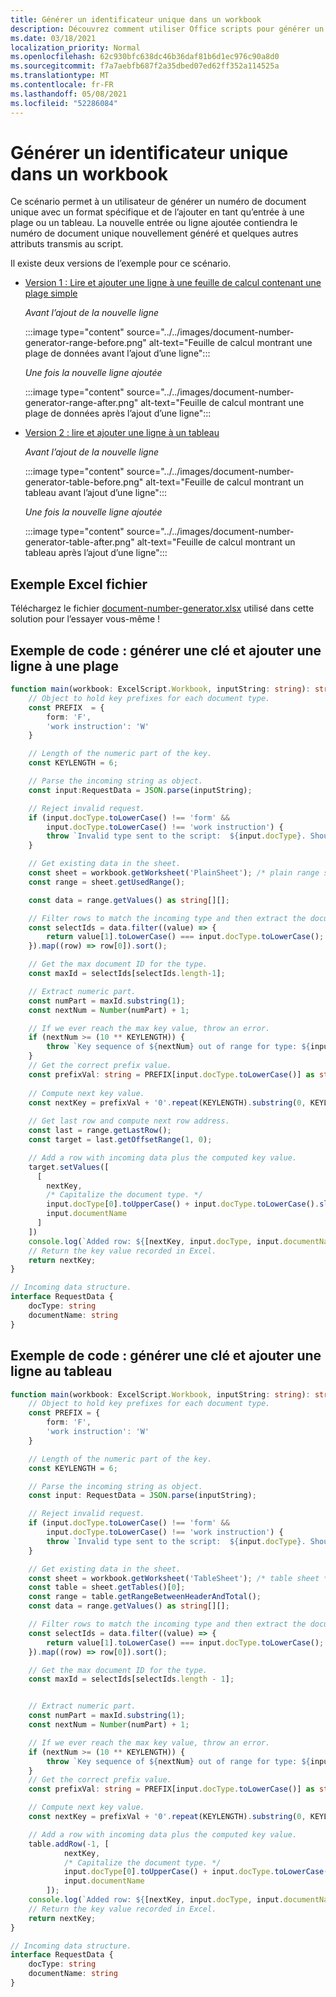 ```yaml
---
title: Générer un identificateur unique dans un workbook
description: Découvrez comment utiliser Office scripts pour générer un identificateur unique et ajouter une ligne à un tableau et une plage.
ms.date: 03/18/2021
localization_priority: Normal
ms.openlocfilehash: 62c930bfc638dc46b36daf81b6d1ec976c90a8d0
ms.sourcegitcommit: f7a7aebfb687f2a35dbed07ed62ff352a114525a
ms.translationtype: MT
ms.contentlocale: fr-FR
ms.lasthandoff: 05/08/2021
ms.locfileid: "52286084"
---
```

# <a name="generate-a-unique-identifier-in-a-workbook"></a>Générer un identificateur unique dans un workbook

Ce scénario permet à un utilisateur de générer un numéro de document unique avec un format spécifique et de l’ajouter en tant qu’entrée à une plage ou un tableau. La nouvelle entrée ou ligne ajoutée contiendra le numéro de document unique nouvellement généré et quelques autres attributs transmis au script.

Il existe deux versions de l’exemple pour ce scénario.

* [Version 1 : Lire et ajouter une ligne à une feuille de calcul contenant une plage simple](#sample-code-generate-key-and-add-row-to-range)

    _Avant l’ajout de la nouvelle ligne_

    :::image type="content" source="../../images/document-number-generator-range-before.png" alt-text="Feuille de calcul montrant une plage de données avant l’ajout d’une ligne":::

    _Une fois la nouvelle ligne ajoutée_

    :::image type="content" source="../../images/document-number-generator-range-after.png" alt-text="Feuille de calcul montrant une plage de données après l’ajout d’une ligne":::

* [Version 2 : lire et ajouter une ligne à un tableau](#sample-code-generate-key-and-add-row-to-table)

    _Avant l’ajout de la nouvelle ligne_

    :::image type="content" source="../../images/document-number-generator-table-before.png" alt-text="Feuille de calcul montrant un tableau avant l’ajout d’une ligne":::

    _Une fois la nouvelle ligne ajoutée_

    :::image type="content" source="../../images/document-number-generator-table-after.png" alt-text="Feuille de calcul montrant un tableau après l’ajout d’une ligne":::

## <a name="sample-excel-file"></a>Exemple Excel fichier

Téléchargez le fichier <a href="document-number-generator.xlsx">document-number-generator.xlsx</a> utilisé dans cette solution pour l’essayer vous-même !

## <a name="sample-code-generate-key-and-add-row-to-range"></a>Exemple de code : générer une clé et ajouter une ligne à une plage

```TypeScript
function main(workbook: ExcelScript.Workbook, inputString: string): string {
    // Object to hold key prefixes for each document type.
    const PREFIX  = {
        form: 'F',
        'work instruction': 'W'
    }

    // Length of the numeric part of the key.
    const KEYLENGTH = 6;

    // Parse the incoming string as object.
    const input:RequestData = JSON.parse(inputString);

    // Reject invalid request.
    if (input.docType.toLowerCase() !== 'form' && 
        input.docType.toLowerCase() !== 'work instruction') {
        throw `Invalid type sent to the script:  ${input.docType}. Should be one of the following: ${Object.keys(PREFIX)}`
    }

    // Get existing data in the sheet.
    const sheet = workbook.getWorksheet('PlainSheet'); /* plain range sheet */
    const range = sheet.getUsedRange();

    const data = range.getValues() as string[][];

    // Filter rows to match the incoming type and then extract the document number column (index 0) and then sort it. 
    const selectIds = data.filter((value) => {
        return value[1].toLowerCase() === input.docType.toLowerCase();
    }).map((row) => row[0]).sort();

    // Get the max document ID for the type.
    const maxId = selectIds[selectIds.length-1];

    // Extract numeric part.
    const numPart = maxId.substring(1);
    const nextNum = Number(numPart) + 1;

    // If we ever reach the max key value, throw an error.
    if (nextNum >= (10 ** KEYLENGTH)) {
        throw `Key sequence of ${nextNum} out of range for type: ${input.docType}.`
    }
    // Get the correct prefix value.
    const prefixVal: string = PREFIX[input.docType.toLowerCase()] as string;
    
    // Compute next key value.
    const nextKey = prefixVal + '0'.repeat(KEYLENGTH).substring(0, KEYLENGTH - String(nextNum).length) + String(nextNum);
    
    // Get last row and compute next row address.
    const last = range.getLastRow();
    const target = last.getOffsetRange(1, 0);

    // Add a row with incoming data plus the computed key value.
    target.setValues([
      [
        nextKey, 
        /* Capitalize the document type. */
        input.docType[0].toUpperCase() + input.docType.toLowerCase().slice(1),
        input.documentName
      ]
    ])
    console.log(`Added row: ${[nextKey, input.docType, input.documentName]}`)
    // Return the key value recorded in Excel.
    return nextKey;
}

// Incoming data structure.
interface RequestData {
    docType: string
    documentName: string
}
```

## <a name="sample-code-generate-key-and-add-row-to-table"></a>Exemple de code : générer une clé et ajouter une ligne au tableau

```TypeScript
function main(workbook: ExcelScript.Workbook, inputString: string): string {
    // Object to hold key prefixes for each document type.
    const PREFIX = {
        form: 'F',
        'work instruction': 'W'
    }

    // Length of the numeric part of the key.
    const KEYLENGTH = 6;

    // Parse the incoming string as object.
    const input: RequestData = JSON.parse(inputString);

    // Reject invalid request.
    if (input.docType.toLowerCase() !== 'form' &&
        input.docType.toLowerCase() !== 'work instruction') {
        throw `Invalid type sent to the script:  ${input.docType}. Should be one of the following: ${Object.keys(PREFIX)}`
    }

    // Get existing data in the sheet.
    const sheet = workbook.getWorksheet('TableSheet'); /* table sheet */
    const table = sheet.getTables()[0];
    const range = table.getRangeBetweenHeaderAndTotal();
    const data = range.getValues() as string[][];

    // Filter rows to match the incoming type and then extract the document number column (index 0) and then sort it.
    const selectIds = data.filter((value) => {
        return value[1].toLowerCase() === input.docType.toLowerCase();
    }).map((row) => row[0]).sort();

    // Get the max document ID for the type.
    const maxId = selectIds[selectIds.length - 1];


    // Extract numeric part.
    const numPart = maxId.substring(1);
    const nextNum = Number(numPart) + 1;

    // If we ever reach the max key value, throw an error.
    if (nextNum >= (10 ** KEYLENGTH)) {
        throw `Key sequence of ${nextNum} out of range for type: ${input.docType}.`
    }
    // Get the correct prefix value.
    const prefixVal: string = PREFIX[input.docType.toLowerCase()] as string;

    // Compute next key value.
    const nextKey = prefixVal + '0'.repeat(KEYLENGTH).substring(0, KEYLENGTH - String(nextNum).length) + String(nextNum);

    // Add a row with incoming data plus the computed key value.
    table.addRow(-1, [
            nextKey,
            /* Capitalize the document type. */
            input.docType[0].toUpperCase() + input.docType.toLowerCase().slice(1),
            input.documentName
        ]);
    console.log(`Added row: ${[nextKey, input.docType, input.documentName]}`)
    // Return the key value recorded in Excel.
    return nextKey;
}

// Incoming data structure.
interface RequestData {
    docType: string
    documentName: string
}
```
